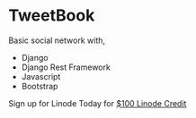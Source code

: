# TweetBook

Basic social network with,

- Django
- Django Rest Framework
- Javascript
- Bootstrap

<p>Sign up for Linode Today for <a href="https://www.linode.com/lp/refer/?r=e3104a30f05cc67a5005ba8c61e22122cf208549" target="_blank">$100 Linode Credit</a></p>
